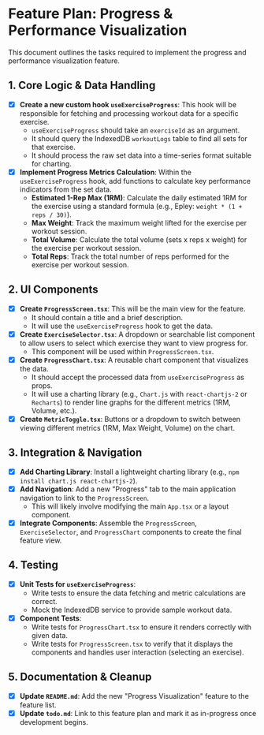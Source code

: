 # Feature Plan: Progress & Performance Visualization

This document outlines the tasks required to implement the progress and performance visualization feature.

## 1. Core Logic & Data Handling

- [x] **Create a new custom hook `useExerciseProgress`**: This hook will be responsible for fetching and processing workout data for a specific exercise.
  - `useExerciseProgress` should take an `exerciseId` as an argument.
  - It should query the IndexedDB `workoutLogs` table to find all sets for that exercise.
  - It should process the raw set data into a time-series format suitable for charting.
- [x] **Implement Progress Metrics Calculation**: Within the `useExerciseProgress` hook, add functions to calculate key performance indicators from the set data.
  - **Estimated 1-Rep Max (1RM)**: Calculate the daily estimated 1RM for the exercise using a standard formula (e.g., Epley: `weight * (1 + reps / 30)`).
  - **Max Weight**: Track the maximum weight lifted for the exercise per workout session.
  - **Total Volume**: Calculate the total volume (sets x reps x weight) for the exercise per workout session.
  - **Total Reps**: Track the total number of reps performed for the exercise per workout session.

## 2. UI Components

- [x] **Create `ProgressScreen.tsx`**: This will be the main view for the feature.
  - It should contain a title and a brief description.
  - It will use the `useExerciseProgress` hook to get the data.
- [x] **Create `ExerciseSelector.tsx`**: A dropdown or searchable list component to allow users to select which exercise they want to view progress for.
  - This component will be used within `ProgressScreen.tsx`.
- [x] **Create `ProgressChart.tsx`**: A reusable chart component that visualizes the data.
  - It should accept the processed data from `useExerciseProgress` as props.
  - It will use a charting library (e.g., `Chart.js` with `react-chartjs-2` or `Recharts`) to render line graphs for the different metrics (1RM, Volume, etc.).
- [x] **Create `MetricToggle.tsx`**: Buttons or a dropdown to switch between viewing different metrics (1RM, Max Weight, Volume) on the chart.

## 3. Integration & Navigation

- [x] **Add Charting Library**: Install a lightweight charting library (e.g., `npm install chart.js react-chartjs-2`).
- [x] **Add Navigation**: Add a new "Progress" tab to the main application navigation to link to the `ProgressScreen`.
  - This will likely involve modifying the main `App.tsx` or a layout component.
- [x] **Integrate Components**: Assemble the `ProgressScreen`, `ExerciseSelector`, and `ProgressChart` components to create the final feature view.

## 4. Testing

- [x] **Unit Tests for `useExerciseProgress`**:
  - Write tests to ensure the data fetching and metric calculations are correct.
  - Mock the IndexedDB service to provide sample workout data.
- [x] **Component Tests**:
  - Write tests for `ProgressChart.tsx` to ensure it renders correctly with given data.
  - Write tests for `ProgressScreen.tsx` to verify that it displays the components and handles user interaction (selecting an exercise).

## 5. Documentation & Cleanup

- [x] **Update `README.md`**: Add the new "Progress Visualization" feature to the feature list.
- [x] **Update `todo.md`**: Link to this feature plan and mark it as in-progress once development begins.
